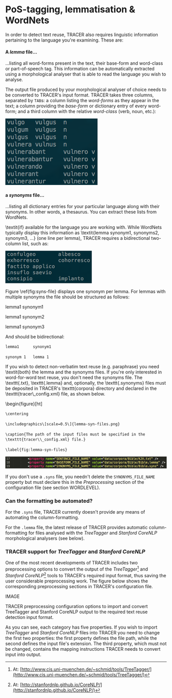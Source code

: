 # PoS-tagging, lemmatisation & WordNets

In order to detect text reuse, TRACER also requires linguistic information pertaining to the language you're examining. These are:

#### A _lemma_ file...

...listing all word-forms present in the text, their base-form and word-class or part-of-speech tag. This information can be automatically extracted using a morphological analyser that is able to read the language you wish to analyse.

The output file produced by your morphological analyser of choice needs to be converted to TRACER's input format. TRACER takes three columns, separated by `TAB`s: a column listing the _word-forms_ as they appear in the text; a column providing the _base-form_ or dictionary entry of every word-form; and a third column with the relative _word-class_ \(verb, noun, etc.\):

![](/assets/lemma-file.png)

#### a _synonyms_ file...

...listing all dictionary entries for your particular language along with their synonyms. In other words, a thesaurus. You can extract these lists from WordNets.

\textit{if} available for the language you are working with. While WordNets typically display this information as \textit{lemma  synonym1, synonyms2, synonym3, ...} \(one line per lemma\), TRACER requires a bidirectional two-column list, such as:

![](/assets/syns-file.png)

Figure \ref{fig:syns-file} displays one synonym per lemma. For lemmas with multiple synonyms the file should be structured as follows:

lemma1   synonym1

lemma1   synonym2

lemma1   synonym3

And should be bidirectional:

```
lemma1      synonym1

synonym 1   lemma 1
```

If you wish to detect non-verbatim text reuse \(e.g. paraphrase\) you need \textit{both} the lemma and the synonyms files. If you're only interested in word-for-word text reuse, you don't need the synonyms file. The \texttt{.txt}, \texttt{.lemma} and, optionally, the \texttt{.synonyms} files must be deposited in TRACER's \texttt{corpora} directory and declared in the \texttt{tracer\\_config.xml} file, as shown below.

\begin{figure}\[ht\]

```
\centering

\includegraphics\[scale=0.5\]{lemma-syn-files.png}

\caption{The path of the input files must be specified in the \texttt{tracer\\_config.xml} file.}

\label{fig:lemma-syn-files}
```

![](assets/path.png)

If you don't use a `.syns` file, you needn't delete the `SYNONYMS_FILE_NAME` property but must declare this in the _Preprocessing_ section of the configuration file \(see section WORDLEVEL\).

### Can the formatting be automated?

For the `.syns` file, TRACER currently doesn't provide any means of automating the column-formatting.

For the `.lemma` file, the latest release of TRACER provides automatic column-formatting for files analysed with the _TreeTagger_ and _Stanford CoreNLP_ morphological analysers \(see below\).

### TRACER support for _TreeTagger_ and _Stanford CoreNLP_

One of the most recent developments of TRACER includes two preprocessing options to convert the output of the _TreeTagger_[^1] and _Stanford CoreNLP_[^2] tools to TRACER's required input format, thus saving the user considerable preprocessing work. The figure below shows the corresponding preprocessing sections in TRACER's configuration file.

IMAGE

TRACER preprocessing configuration options to import and convert TreeTagger and Stanford CoreNLP output to the required text reuse detection input format.

As you can see, each category has five properties. If you wish to import _TreeTagger_ and _Stanford CoreNLP_ files into TRACER you need to change the first two properties: the first property defines the file path, while the second defines the input file's extension. The third property, which must not be changed, contains the mapping instructions TRACER needs to convert input into output.

[^1]: At: [http://www.cis.uni-muenchen.de/~schmid/tools/TreeTagger/](http://www.cis.uni-muenchen.de/~schmid/tools/TreeTagger/)

[^2]: At: [http://stanfordnlp.github.io/CoreNLP/](http://stanfordnlp.github.io/CoreNLP/)

